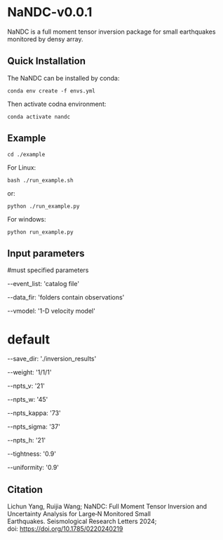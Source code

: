 # NaNDC-v0.0.1
NaNDC is a full moment tensor inversion package for small earthquakes monitored by densy array.

## Quick Installation
The NaNDC can be installed by conda:

`conda env create -f envs.yml`

Then activate codna environment:

`conda activate nandc`

## Example
`cd ./example`

For Linux:

`bash ./run_example.sh`

or:

`python ./run_example.py`

For windows:

`python run_example.py`

## Input parameters
#must specified parameters

--event_list: 'catalog file'

--data_fir: 'folders contain observations'

--vmodel: '1-D velocity model'

# default

--save_dir: './inversion_results'

--weight: '1/1/1'

--npts_v: '21'

--npts_w: '45'

--npts_kappa: '73'

--npts_sigma: '37'

--npts_h: '21'

--tightness: '0.9'

--uniformity: '0.9'

## Citation

Lichun Yang, Ruijia Wang; NaNDC: Full Moment Tensor Inversion and Uncertainty Analysis for Large‐N Monitored Small Earthquakes. Seismological Research Letters 2024; doi: https://doi.org/10.1785/0220240219
